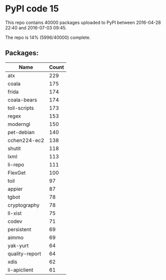 # PyPI code 15

This repo contains 40000 packages uploaded to PyPI between 
2016-04-28 22:40 and 2016-07-03 09:45.

The repo is 14% (5996/40000) complete.

## Packages:

| Name  | Count |
| ----- | ----- |
| atx | 229 |
| coala | 175 |
| frida | 174 |
| coala-bears | 174 |
| toil-scripts | 173 |
| regex | 153 |
| moderngl | 150 |
| pet-debian | 140 |
| cchen224-ec2 | 138 |
| shutit | 118 |
| lxml | 113 |
| li-repo | 111 |
| FlexGet | 100 |
| toil | 97 |
| appier | 87 |
| tgbot | 78 |
| cryptography | 78 |
| ll-xist | 75 |
| codev | 71 |
| persistent | 69 |
| aimmo | 69 |
| yak-yurt | 64 |
| quality-report | 64 |
| xdis | 62 |
| li-apiclient | 61 |


